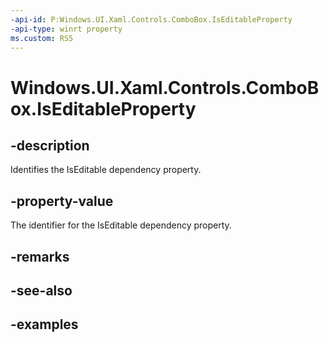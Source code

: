 ```yaml
---
-api-id: P:Windows.UI.Xaml.Controls.ComboBox.IsEditableProperty
-api-type: winrt property
ms.custom: RS5
---
```


<!-- Property syntax.
public DependencyProperty IsEditableProperty { get; }
-->

# Windows.UI.Xaml.Controls.ComboBox.IsEditableProperty

## -description

Identifies the IsEditable dependency property.



## -property-value

The identifier for the IsEditable dependency property.

## -remarks

## -see-also

## -examples

